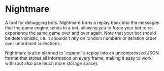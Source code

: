 Nightmare
=========

A tool for debugging bots. Nightmare turns a replay back into the
messages that the game engine sends to a bot, allowing you to force
your bot to re-experience the same game over and over again. Note that
your bot should be deterministic, i.e. it shouldn't rely on random
numbers or iteration order over unordered collections.

Nightmare is also planned to 'expand' a replay into an uncompressed
JSON format that stores all information on every frame, making it easy
to work with (but also use much more storage space).
